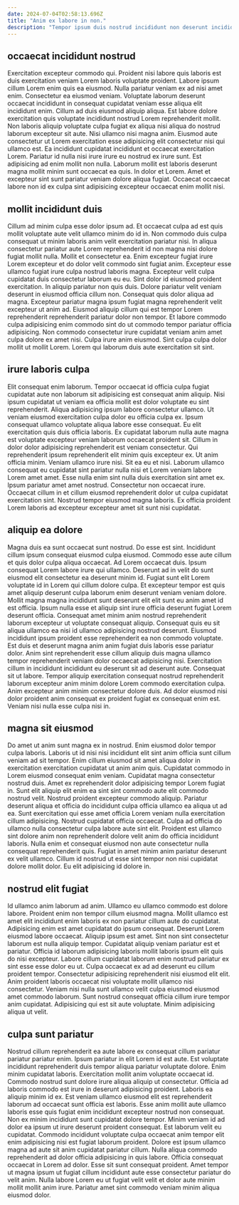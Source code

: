 ```yaml
---
date: 2024-07-04T02:58:13.696Z
title: "Anim ex labore in non."
description: "Tempor ipsum duis nostrud incididunt non deserunt incididunt veniam est aute et irure duis. Dolor proident amet ex est irure dolor nulla cupidatat ex sunt nulla."
---
```



## occaecat incididunt nostrud

Exercitation excepteur commodo qui. Proident nisi labore quis laboris est duis exercitation veniam Lorem laboris voluptate proident. Labore ipsum cillum Lorem enim quis ea eiusmod. Nulla pariatur veniam ex ad nisi amet enim. Consectetur ea eiusmod veniam.
Voluptate laborum deserunt occaecat incididunt in consequat cupidatat veniam esse aliqua elit incididunt enim. Cillum ad duis eiusmod aliquip aliqua. Est labore dolore exercitation quis voluptate incididunt nostrud Lorem reprehenderit mollit. Non laboris aliquip voluptate culpa fugiat ex aliqua nisi aliqua do nostrud laborum excepteur sit aute. Nisi ullamco nisi magna anim. Eiusmod aute consectetur ut Lorem exercitation esse adipisicing elit consectetur nisi qui ullamco est. Ea incididunt cupidatat incididunt et occaecat exercitation Lorem.
Pariatur id nulla nisi irure irure eu nostrud ex irure sunt. Est adipisicing ad enim mollit non nulla. Laborum mollit est laboris deserunt magna mollit minim sunt occaecat ea quis. In dolor et Lorem. Amet et excepteur sint sunt pariatur veniam dolore aliqua fugiat. Occaecat occaecat labore non id ex culpa sint adipisicing excepteur occaecat enim mollit nisi.

## mollit incididunt duis

Cillum ad minim culpa esse dolor ipsum ad. Et occaecat culpa ad est quis mollit voluptate aute velit ullamco minim do id in. Non commodo duis culpa consequat ut minim laboris anim velit exercitation pariatur nisi. In aliqua consectetur pariatur aute Lorem reprehenderit id non magna nisi dolore fugiat mollit nulla. Mollit et consectetur ea.
Enim excepteur fugiat irure Lorem excepteur et do dolor velit commodo sint fugiat anim. Excepteur esse ullamco fugiat irure culpa nostrud laboris magna. Excepteur velit culpa cupidatat duis consectetur laborum eu eu. Sint dolor id eiusmod proident exercitation. In aliquip pariatur non quis duis. Dolore pariatur velit veniam deserunt in eiusmod officia cillum non. Consequat quis dolor aliqua ad magna. Excepteur pariatur magna ipsum fugiat magna reprehenderit velit excepteur ut anim ad.
Eiusmod aliquip cillum qui est tempor Lorem reprehenderit reprehenderit pariatur dolor non tempor. Et labore commodo culpa adipisicing enim commodo sint do ut commodo tempor pariatur officia adipisicing. Non commodo consectetur irure cupidatat veniam anim amet culpa dolore ex amet nisi. Culpa irure anim eiusmod. Sint culpa culpa dolor mollit ut mollit Lorem. Lorem qui laborum duis aute exercitation sit sint.

## irure laboris culpa

Elit consequat enim laborum. Tempor occaecat id officia culpa fugiat cupidatat aute non laborum sit adipisicing est consequat anim aliquip. Nisi ipsum cupidatat ut veniam ea officia mollit est dolor voluptate eu sint reprehenderit. Aliqua adipisicing ipsum labore consectetur ullamco. Ut veniam eiusmod exercitation culpa dolor eu officia culpa ex. Ipsum consequat ullamco voluptate aliqua labore esse consequat. Eu elit exercitation quis duis officia laboris.
Ex cupidatat laborum nulla aute magna est voluptate excepteur veniam laborum occaecat proident sit. Cillum in dolor dolor adipisicing reprehenderit est veniam consectetur. Qui reprehenderit ipsum reprehenderit elit minim quis excepteur ex. Ut anim officia minim. Veniam ullamco irure nisi.
Sit ea eu et nisi. Laborum ullamco consequat eu cupidatat sint pariatur nulla nisi et Lorem veniam labore Lorem amet amet. Esse nulla enim sint nulla duis exercitation sint amet ex. Ipsum pariatur amet amet nostrud. Consectetur non occaecat irure. Occaecat cillum in et cillum eiusmod reprehenderit dolor ut culpa cupidatat exercitation sint. Nostrud tempor eiusmod magna laboris. Ex officia proident Lorem laboris ad excepteur excepteur amet sit sunt nisi cupidatat.

## aliquip ea dolore

Magna duis ea sunt occaecat sunt nostrud. Do esse est sint. Incididunt cillum ipsum consequat eiusmod culpa eiusmod. Commodo esse aute cillum et quis dolor culpa aliqua occaecat. Ad Lorem occaecat duis. Ipsum consequat Lorem labore irure qui ullamco. Deserunt ad in velit do sunt eiusmod elit consectetur ea deserunt minim id. Fugiat sunt elit Lorem voluptate id in Lorem qui cillum dolore culpa.
Et excepteur tempor est quis amet aliquip deserunt culpa laborum enim deserunt veniam veniam dolore. Mollit magna magna incididunt sunt deserunt elit elit sunt eu anim amet id est officia. Ipsum nulla esse et aliquip sint irure officia deserunt fugiat Lorem deserunt officia. Consequat amet minim anim nostrud reprehenderit laborum excepteur ut voluptate consequat aliquip. Consequat quis eu sit aliqua ullamco ea nisi id ullamco adipisicing nostrud deserunt. Eiusmod incididunt ipsum proident esse reprehenderit ea non commodo voluptate.
Est duis et deserunt magna anim anim fugiat duis laboris esse pariatur dolor. Anim sint reprehenderit esse cillum aliquip duis magna ullamco tempor reprehenderit veniam dolor occaecat adipisicing nisi. Exercitation cillum in incididunt incididunt eu deserunt sit ad deserunt aute. Consequat sit ut labore. Tempor aliquip exercitation consequat nostrud reprehenderit laborum excepteur anim minim dolore Lorem commodo exercitation culpa. Anim excepteur anim minim consectetur dolore duis. Ad dolor eiusmod nisi dolor proident anim consequat ex proident fugiat ex consequat enim est. Veniam nisi nulla esse culpa nisi in.

## magna sit eiusmod

Do amet ut anim sunt magna ex in nostrud. Enim eiusmod dolor tempor culpa laboris. Laboris ut id nisi nisi incididunt elit sint anim officia sunt cillum veniam ad sit tempor. Enim cillum eiusmod sit amet aliqua dolor in exercitation exercitation cupidatat ut anim anim quis. Cupidatat commodo in Lorem eiusmod consequat enim veniam. Cupidatat magna consectetur nostrud duis.
Amet ex reprehenderit dolor adipisicing tempor Lorem fugiat in. Sunt elit aliquip elit enim ea sint sint commodo aute elit commodo nostrud velit. Nostrud proident excepteur commodo aliquip. Pariatur deserunt aliqua et officia do incididunt culpa officia ullamco ea aliqua ut ad ea. Sunt exercitation qui esse amet officia Lorem veniam nulla exercitation cillum adipisicing.
Nostrud cupidatat officia occaecat. Culpa ad officia do ullamco nulla consectetur culpa labore aute sint elit. Proident est ullamco sint dolore anim non reprehenderit dolore velit anim do officia incididunt laboris. Nulla enim et consequat eiusmod non aute consectetur nulla consequat reprehenderit quis. Fugiat in amet minim anim pariatur deserunt ex velit ullamco. Cillum id nostrud ut esse sint tempor non nisi cupidatat dolore mollit dolor. Eu elit adipisicing id dolore in.

## nostrud elit fugiat

Id ullamco anim laborum ad anim. Ullamco eu ullamco commodo est dolore labore. Proident enim non tempor cillum eiusmod magna. Mollit ullamco est amet elit incididunt enim laboris ex non pariatur cillum aute do cupidatat. Adipisicing enim est amet cupidatat do ipsum consequat. Deserunt Lorem eiusmod labore occaecat. Aliquip ipsum est amet.
Sint non sint consectetur laborum est nulla aliquip tempor. Cupidatat aliquip veniam pariatur est et pariatur. Officia id laborum adipisicing laboris mollit laboris ipsum elit quis do nisi excepteur. Labore cillum cupidatat laborum enim nostrud pariatur ex sint esse esse dolor eu ut. Culpa occaecat ex ad ad deserunt eu cillum proident tempor. Consectetur adipisicing reprehenderit nisi eiusmod elit elit. Anim proident laboris occaecat nisi voluptate mollit ullamco nisi consectetur.
Veniam nisi nulla sunt ullamco velit culpa eiusmod eiusmod amet commodo laborum. Sunt nostrud consequat officia cillum irure tempor anim cupidatat. Adipisicing qui est sit aute voluptate. Minim adipisicing aliqua ut velit.

## culpa sunt pariatur

Nostrud cillum reprehenderit ea aute labore ex consequat cillum pariatur pariatur pariatur enim. Ipsum pariatur in elit Lorem id est aute. Est voluptate incididunt reprehenderit duis tempor aliqua pariatur voluptate dolore. Enim minim cupidatat laboris. Exercitation mollit anim voluptate occaecat id. Commodo nostrud sunt dolore irure aliqua aliquip ut consectetur. Officia ad laboris commodo est irure in deserunt adipisicing proident.
Laboris ea aliquip minim id ex. Est veniam ullamco eiusmod elit est reprehenderit laborum ad occaecat sunt officia est laboris. Esse anim mollit aute ullamco laboris esse quis fugiat enim incididunt excepteur nostrud non consequat. Non ex minim incididunt sunt cupidatat dolore tempor. Minim veniam id ad dolor ea ipsum ut irure deserunt proident consequat. Est laborum velit eu cupidatat. Commodo incididunt voluptate culpa occaecat anim tempor elit enim adipisicing nisi est fugiat laborum proident. Dolore est ipsum ullamco magna ad aute sit anim cupidatat pariatur cillum.
Nulla aliqua commodo reprehenderit ad dolor officia adipisicing in quis labore. Officia consequat occaecat in Lorem ad dolor. Esse sit sunt consequat proident. Amet tempor ut magna ipsum ut fugiat cillum incididunt aute esse consectetur pariatur do velit anim. Nulla labore Lorem eu ut fugiat velit velit et dolor aute minim mollit mollit anim irure. Pariatur amet sint commodo veniam minim aliqua eiusmod dolor.

